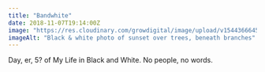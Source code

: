```yaml
---
title: "Bandwhite"
date: 2018-11-07T19:14:00Z
image: "https://res.cloudinary.com/growdigital/image/upload/v1544366645/sunset-45474014272.jpg"
imageAlt: "Black & white photo of sunset over trees, beneath branches"
---
```


Day, er, 5? of My Life in Black and White. No people, no words.
